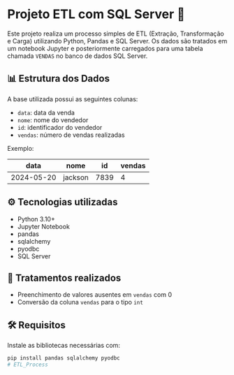 # Projeto ETL com SQL Server 🚀

Este projeto realiza um processo simples de ETL (Extração, Transformação e Carga) utilizando Python, Pandas e SQL Server. Os dados são tratados em um notebook Jupyter e posteriormente carregados para uma tabela chamada `VENDAS` no banco de dados SQL Server.

## 📊 Estrutura dos Dados

A base utilizada possui as seguintes colunas:

- `data`: data da venda
- `nome`: nome do vendedor
- `id`: identificador do vendedor
- `vendas`: número de vendas realizadas

Exemplo:

| data       | nome      | id   | vendas |
|------------|-----------|------|--------|
| 2024-05-20 | jackson   | 7839 | 4      |

## ⚙️ Tecnologias utilizadas

- Python 3.10+
- Jupyter Notebook
- pandas
- sqlalchemy
- pyodbc
- SQL Server

## 🧼 Tratamentos realizados

- Preenchimento de valores ausentes em `vendas` com 0
- Conversão da coluna `vendas` para o tipo `int`

## 🛠️ Requisitos

Instale as bibliotecas necessárias com:

```bash
pip install pandas sqlalchemy pyodbc
# ETL_Process

